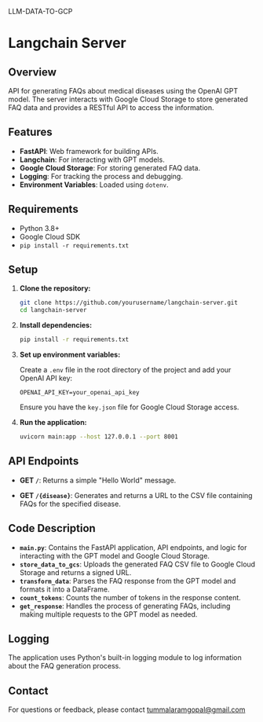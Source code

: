 LLM-DATA-TO-GCP


# Langchain Server

## Overview

API for generating FAQs about medical diseases using the OpenAI GPT model. The server interacts with Google Cloud Storage to store generated FAQ data and provides a RESTful API to access the information.

## Features

- **FastAPI**: Web framework for building APIs.
- **Langchain**: For interacting with GPT models.
- **Google Cloud Storage**: For storing generated FAQ data.
- **Logging**: For tracking the process and debugging.
- **Environment Variables**: Loaded using `dotenv`.

## Requirements

- Python 3.8+
- Google Cloud SDK
- `pip install -r requirements.txt`

## Setup

1. **Clone the repository:**

    ```bash
    git clone https://github.com/yourusername/langchain-server.git
    cd langchain-server
    ```

2. **Install dependencies:**

    ```bash
    pip install -r requirements.txt
    ```

3. **Set up environment variables:**

    Create a `.env` file in the root directory of the project and add your OpenAI API key:

    ```dotenv
    OPENAI_API_KEY=your_openai_api_key
    ```

    Ensure you have the `key.json` file for Google Cloud Storage access.

4. **Run the application:**

    ```bash
    uvicorn main:app --host 127.0.0.1 --port 8001
    ```

## API Endpoints

- **GET `/`**: Returns a simple "Hello World" message.

- **GET `/{disease}`**: Generates and returns a URL to the CSV file containing FAQs for the specified disease.

## Code Description

- **`main.py`**: Contains the FastAPI application, API endpoints, and logic for interacting with the GPT model and Google Cloud Storage.
- **`store_data_to_gcs`**: Uploads the generated FAQ CSV file to Google Cloud Storage and returns a signed URL.
- **`transform_data`**: Parses the FAQ response from the GPT model and formats it into a DataFrame.
- **`count_tokens`**: Counts the number of tokens in the response content.
- **`get_response`**: Handles the process of generating FAQs, including making multiple requests to the GPT model as needed.

## Logging

The application uses Python's built-in logging module to log information about the FAQ generation process.



## Contact

For questions or feedback, please contact tummalaramgopal@gmail.com 
